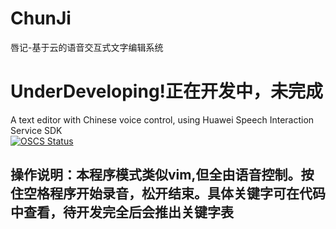 # ChunJi
唇记-基于云的语音交互式文字编辑系统
# UnderDeveloping!正在开发中，未完成
A text editor with Chinese voice control, using Huawei Speech Interaction Service SDK  <br>
[![OSCS Status](https://www.oscs1024.com/platform/badge/ZhichuCen/ChunJi.svg?size=small)](https://www.oscs1024.com/project/ZhichuCen/ChunJi?ref=badge_small)

## 操作说明：本程序模式类似vim,但全由语音控制。按住空格程序开始录音，松开结束。具体关键字可在代码中查看，待开发完全后会推出关键字表
